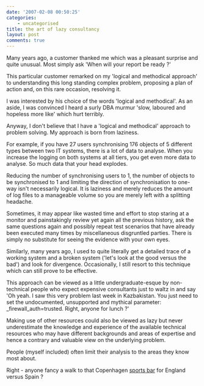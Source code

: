 ```yaml
---
date: '2007-02-08 00:50:25'
categories:
    - uncategorised
title: the art of lazy consultancy
layout: post
comments: true
---
```


Many years ago, a customer thanked me which was a pleasant surprise and
quite unusual. Most simply ask 'When will your report be ready ?'

This particular customer remarked on my 'logical and methodical
approach' to understanding this long standing complex problem, proposing
a plan of action and, on this rare occasion, resolving it.

I was interested by his choice of the words 'logical and methodical'. As
an aside, I was convinced I heard a surly DBA murmur 'slow, laboured and
hopeless more like' which hurt terribly.

Anyway, I don't believe that I have a 'logical and methodical' approach
to problem solving. My approach is born from laziness.

For example, if you have 27 users synchronising 176 objects of 5
different types between two IT systems, there is a lot of data to
analyse. When you increase the logging on both systems at all tiers, you
get even more data to analyse. So much data that your head explodes.

Reducing the number of synchronising users to 1, the number of objects
to be synchronised to 1 and limiting the direction of synchronisation to
one-way isn't necessarily logical. It is laziness and merely reduces the
amount of log files to a manageable volume so you are merely left with a
splitting headache.

Sometimes, it may appear like wasted time and effort to stop staring at
a monitor and painstakingly review yet again all the previous history,
ask the same questions again and possibly repeat test scenarios that
have already been executed many times by miscellaneous disgruntled
parties. There is simply no substitute for seeing the evidence with your
own eyes.

Similarly, many years ago, I used to quite literally get a detailed
trace of a working system and a broken system ('let's look at the good
versus the bad') and look for divergence. Occasionally, I still resort
to this technique which can still prove to be effective.

This approach can be viewed as a little undergraduate-esque by
non-technical people who expect expensive consultants just to waltz in
and say 'Oh yeah. I saw this very problem last week in Kazbakistan. You
just need to set the undocumented, unsupported and mythical parameter:
\_firewall\_auth=trusted. Right, anyone for lunch ?'

Making use of other resources could also be viewed as lazy but never
underestimate the knowledge and experience of the available technical
resources who may have different backgrounds and areas of expertise and
hence a contrary and valuable view on the underlying problem.

People (myself included) often limit their analysis to the areas they
know most about.

Right - anyone fancy a walk to that Copenhagen [sports
bar](http://www.nbrightside.com/blog/2006/04/25/sports-bars-of-europe-2/)
for England versus Spain ?
